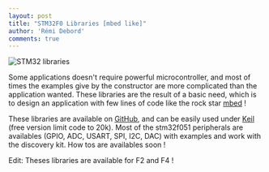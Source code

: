 ```yaml
---
layout: post
title: "STM32F0 Libraries [mbed like]"
author: 'Rémi Debord'
comments: true
---
```

![STM32 libraries](../../../uploads/DSC_4723_1.jpg)
        
Some applications doesn't require powerful microcontroller, and most of times the examples give by the constructor are more complicated than the application wanted. These libraries are the result of a basic need, which is to design an application with few lines of code like the rock star [mbed](http://www.keil.com/arm/mdk.asp) !

These libraries are available on [GitHub](https://github.com/remidebord/STM32F0), and can be easily used under [Keil](http://www.keil.com/arm/mdk.asp) (free version limit code to 20k).
Most of the stm32f051 peripherals are availables (GPIO, ADC, USART, SPI, I2C, DAC) with examples and work with the discovery kit. How tos are availables soon !

Edit: Theses libraries are available for F2 and F4 !
